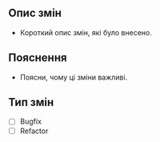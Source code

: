 ## Опис змін
- Короткий опис змін, які було внесено.

## Пояснення
- Поясни, чому ці зміни важливі.

## Тип змін
- [ ] Bugfix
- [ ] Refactor 
